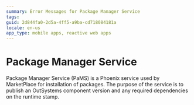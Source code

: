 ```yaml
---
summary: Error Messages for Package Manager Service
tags:
guid: 2d844fa0-2d5a-4ff5-a9ba-cd718084181a
locale: en-us
app_type: mobile apps, reactive web apps
---
```


# Package Manager Service 

Package Manager Service (PaMS) is a Phoenix service used by MarketPlace for installation of packages. The purpose of the service is to publish an OutSystems component version and any required dependencies on the runtime stamp.
